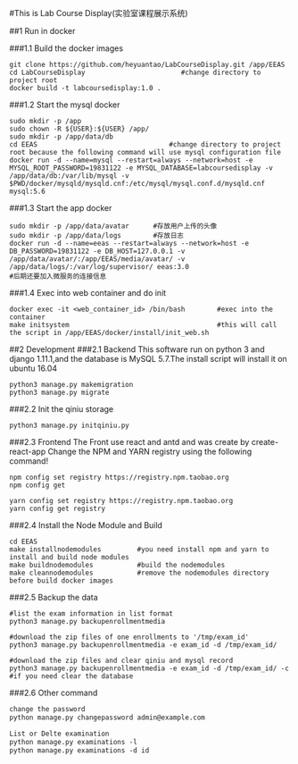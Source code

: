 #This is Lab Course Display(实验室课程展示系统)


##1 Run in docker

###1.1 Build the docker images

```
git clone https://github.com/heyuantao/LabCourseDisplay.git /app/EEAS
cd LabCourseDisplay                        #change directory to project root
docker build -t labcoursedisplay:1.0 .
```

###1.2 Start the mysql docker
```
sudo mkdir -p /app
sudo chown -R ${USER}:${USER} /app/  
sudo mkdir -p /app/data/db
cd EEAS                                 #change directory to project root because the following command will use mysql configuration file
docker run -d --name=mysql --restart=always --network=host -e MYSQL_ROOT_PASSWORD=19831122 -e MYSQL_DATABASE=labcoursedisplay -v /app/data/db:/var/lib/mysql -v $PWD/docker/mysqld/mysqld.cnf:/etc/mysql/mysql.conf.d/mysqld.cnf mysql:5.6
```

###1.3 Start the app docker
```
sudo mkdir -p /app/data/avatar      #存放用户上传的头像
sudo mkdir -p /app/data/logs        #存放日志
docker run -d --name=eeas --restart=always --network=host -e DB_PASSWORD=19831122 -e DB_HOST=127.0.0.1 -v /app/data/avatar/:/app/EEAS/media/avatar/ -v /app/data/logs/:/var/log/supervisor/ eeas:3.0
#后期还要加入微服务的连接信息
```

###1.4 Exec into web container and do init
```
docker exec -it <web_container_id> /bin/bash        #exec into the container
make initsystem                                     #this will call the script in /app/EEAS/docker/install/init_web.sh
```
##2 Development
###2.1  Backend
This software run on python 3 and django 1.11.1,and the database is MySQL 5.7.The install script will install it on 
   ubuntu 16.04
   
```
python3 manage.py makemigration
python3 manage.py migrate

```

###2.2 Init the qiniu storage

```
python3 manage.py initqiniu.py
```
   
###2.3 Frontend
   The Front use react and antd and was create by create-react-app
   Change the NPM and YARN registry using the following command!

```
npm config set registry https://registry.npm.taobao.org
npm config get

yarn config set registry https://registry.npm.taobao.org
yarn config get registry
```

###2.4 Install the Node Module and Build 
```
cd EEAS
make installnodemodules         #you need install npm and yarn to install and build node modules
make buildnodemodules           #build the nodemodules
make cleannodemodules           #remove the nodemodules directory before build docker images
````

###2.5 Backup the data
```
#list the exam information in list format
python3 manage.py backupenrollmentmedia

#download the zip files of one enrollments to '/tmp/exam_id'
python3 manage.py backupenrollmentmedia -e exam_id -d /tmp/exam_id/  

#download the zip files and clear qiniu and mysql record
python3 manage.py backupenrollmentmedia -e exam_id -d /tmp/exam_id/ -c  #if you need clear the database
```


###2.6 Other command
```markdown
change the password
python manage.py changepassword admin@example.com
```

```markdown
List or Delte examination
python manage.py examinations -l 
python manage.py examinations -d id
